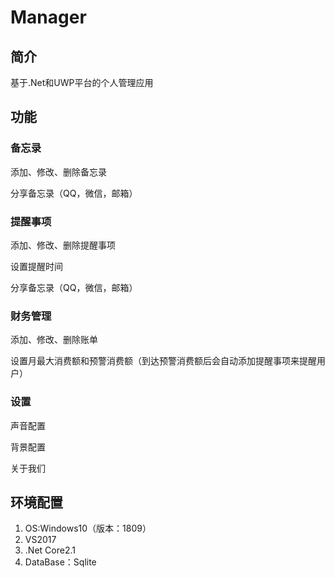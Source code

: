 # Manager
## 简介
基于.Net和UWP平台的个人管理应用
## 功能
### 备忘录
添加、修改、删除备忘录

分享备忘录（QQ，微信，邮箱）
### 提醒事项
添加、修改、删除提醒事项

设置提醒时间

分享备忘录（QQ，微信，邮箱）
### 财务管理
添加、修改、删除账单

设置月最大消费额和预警消费额（到达预警消费额后会自动添加提醒事项来提醒用户）
### 设置
声音配置

背景配置

关于我们
## 环境配置
1. OS:Windows10（版本：1809）
2. VS2017
3. .Net Core2.1
4. DataBase：Sqlite
